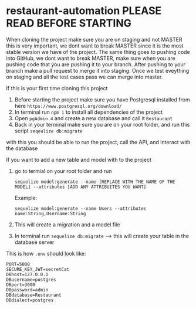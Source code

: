 # restaurant-automation PLEASE READ BEFORE STARTING

When cloning the project make sure you are on staging and not MASTER this is very important, we dont want to break MASTER since it is the most stable version we have of the project. The same thing goes to pushing code into GitHub, we dont want to break MASTER, make sure when you are pushing code that you are pushing it to your branch. After pushing to your branch make a pull request to merge it into staging. Once we test eveything on staging and all the test cases pass we can merge into master.

If this is your first time cloning this project

  1. Before starting the project make sure you have Postgresql installed from here `https://www.postgresql.org/download/`
  2. In terminal run `npm i` to install all dependencies of the project
  3. Open `pgAdmin 4` and create a new database and call it `Restaurant`
  4. Back in your terminal make sure you are on your root folder, and run this script `seqeulize db:migrate`

with this you should be able to run the project, call the API, and interact with the database

If you want to add a new table and model with to the project

  1. go to termial on your root folder and run 
      
      `sequelize model:generate --name [REPLACE WITH THE NAME OF THE MODEL] --attributes [ADD ANY ATTRIBUITES YOU WANT]`
      
      Example:
      
      `sequelize model:generate --name Users --attributes name:String,Username:String`
      
  2. This will create a migration and a model file
  3. In terminal run `sequelize db:migrate` --> this will create your table in the database server


This is how `.env` should look like:

```
PORT=5000
SECURE_KEY_JWT=secretCat
DBhost=127.0.0.1
DBusername=postgres
DBport=3000
DBpassword=admin
DBdatabase=Restaurant
DBdialect=postgres
```
